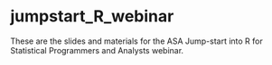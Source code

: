 # jumpstart_R_webinar
These are the slides and materials for the ASA Jump-start into R for Statistical Programmers and Analysts webinar.
